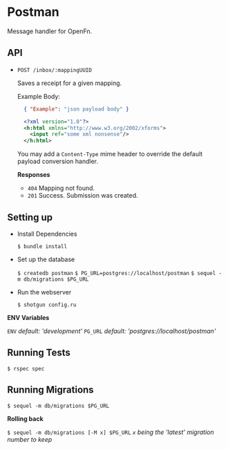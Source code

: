 Postman
=======

Message handler for OpenFn.

API
---

* `POST /inbox/:mappingUUID`
  
  Saves a receipt for a given mapping.

  Example Body:

  ```json
    { "Example": "json payload body" }
  ```

  ```xml
    <?xml version="1.0"?>
    <h:html xmlns="http://www.w3.org/2002/xforms">
      <input ref="some xml nonsense"/>
    </h:html>
  ```

  You may add a `Content-Type` mime header to override the default
  payload conversion handler.

  **Responses**

  - `404` Mapping not found.
  - `201` Success. Submission was created.

Setting up
----------

- Install Dependencies

  `$ bundle install`

- Set up the database

  `$ createdb postman` 
  `$ PG_URL=postgres://localhost/postman` 
  `$ sequel -m db/migrations $PG_URL` 

- Run the webserver

  `$ shotgun config.ru`

**ENV Variables**

`ENV`    *default: 'development'*
`PG_URL` *default: 'postgres://localhost/postman'*

Running Tests
-------------

`$ rspec spec`

Running Migrations
------------------

`$ sequel -m db/migrations $PG_URL` 

**Rolling back**

`$ sequel -m db/migrations [-M x] $PG_URL` 
*`x` being the 'latest' migration number to keep*

